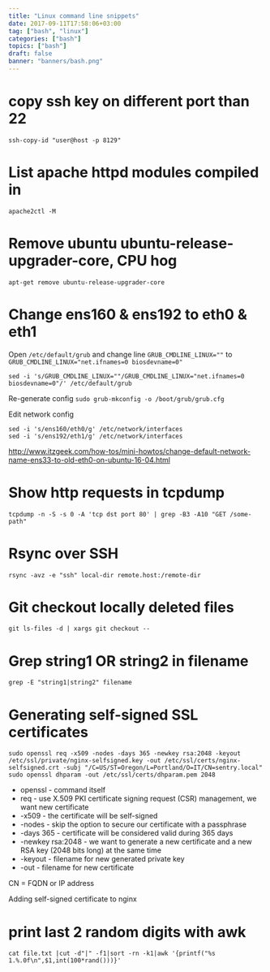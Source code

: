 ```yaml
---
title: "Linux command line snippets"
date: 2017-09-11T17:58:06+03:00
tag: ["bash", "linux"]
categories: ["bash"]
topics: ["bash"]
draft: false
banner: "banners/bash.png"
---
```


# copy ssh key on different port than 22

`ssh-copy-id "user@host -p 8129"`


# List apache httpd modules compiled in

`apache2ctl -M`


# Remove ubuntu ubuntu-release-upgrader-core, CPU hog

`apt-get remove ubuntu-release-upgrader-core`


# Change ens160 & ens192 to eth0 & eth1

Open `/etc/default/grub` and change line `GRUB_CMDLINE_LINUX=""` to `GRUB_CMDLINE_LINUX="net.ifnames=0 biosdevname=0"`

```
sed -i 's/GRUB_CMDLINE_LINUX=""/GRUB_CMDLINE_LINUX="net.ifnames=0 biosdevname=0"/' /etc/default/grub
```

Re-generate config `sudo grub-mkconfig -o /boot/grub/grub.cfg`

Edit network config 

```
sed -i 's/ens160/eth0/g' /etc/network/interfaces
sed -i 's/ens192/eth1/g' /etc/network/interfaces
```

http://www.itzgeek.com/how-tos/mini-howtos/change-default-network-name-ens33-to-old-eth0-on-ubuntu-16-04.html


# Show http requests in tcpdump

`tcpdump -n -S -s 0 -A 'tcp dst port 80' | grep -B3 -A10 "GET /some-path"`

# Rsync over SSH

`rsync -avz -e "ssh" local-dir remote.host:/remote-dir`


# Git checkout locally deleted files

`git ls-files -d | xargs git checkout --`

# Grep string1 OR string2 in filename

`grep -E "string1|string2" filename`


# Generating self-signed SSL certificates

```
sudo openssl req -x509 -nodes -days 365 -newkey rsa:2048 -keyout /etc/ssl/private/nginx-selfsigned.key -out /etc/ssl/certs/nginx-selfsigned.crt -subj "/C=US/ST=Oregon/L=Portland/O=IT/CN=sentry.local"
sudo openssl dhparam -out /etc/ssl/certs/dhparam.pem 2048
```

* openssl - command itself
* req - use X.509 PKI certificate signing request (CSR) management, we want new certificate
* -x509 - the certificate will be self-signed
* -nodes - skip the option to secure our certificate with a passphrase
* -days 365 - certificate will be considered valid during 365 days
* -newkey rsa:2048 - we want to generate a new certificate and a new RSA key (2048 bits long) at the same time
* -keyout - filename for new generated private key
* -out - filename for new certificate

CN = FQDN or IP address

Adding self-signed certificate to nginx

# print last 2 random digits with awk
`cat file.txt |cut -d"|" -f1|sort -rn -k1|awk '{printf("%s 1.%.0f\n",$1,int(100*rand()))}'`
